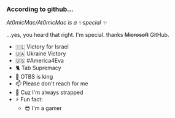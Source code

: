 ### According to github...
*At0micMac/At0micMac is a ✨special ✨*

...yes, you heard that right. I'm special. thanks ~~Microsoft~~ GitHub.


- 🇮🇱 Victory for Israel
- 🇺🇦 Ukraine Victory
- 🇺🇸 #America4Eva
- 🐈 Tab Supremacy
- 😬 OTBS is king
- 📫 Please don't reach for me
- 🔫 Cuz I'm always strapped
- ⚡ Fun fact:
    - 😎 I'm a gamer
